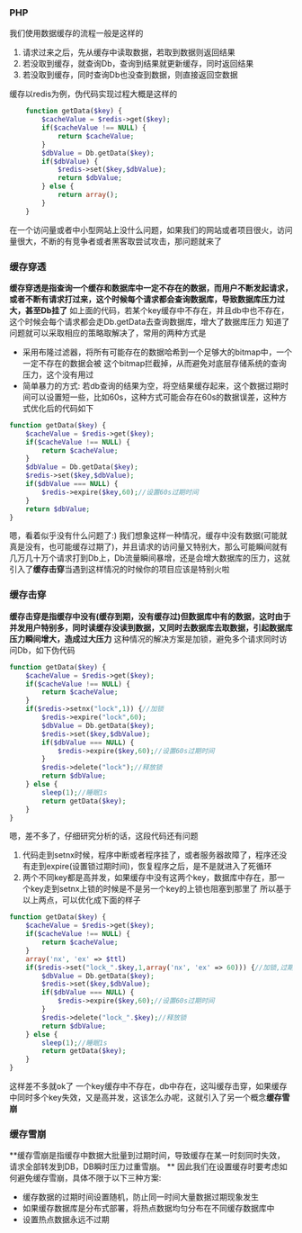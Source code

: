 ### PHP
我们使用数据缓存的流程一般是这样的
1. 请求过来之后，先从缓存中读取数据，若取到数据则返回结果
2. 若没取到缓存，就查询Db，查询到结果就更新缓存，同时返回结果
3. 若没取到缓存，同时查询Db也没查到数据，则直接返回空数据

缓存以redis为例，伪代码实现过程大概是这样的
```php
    function getData($key) {
        $cacheValue = $redis->get($key);
        if($cacheValue !== NULL) {
            return $cacheValue;
        }
        $dbValue = Db.getData($key);
        if($dbValue) {
            $redis->set($key,$dbValue);
            return $dbValue;
        } else {
            return array();
        }
    }
```
在一个访问量或者中小型网站上没什么问题，如果我们的网站或者项目很火，访问量很大，不断的有竞争者或者黑客取尝试攻击，那问题就来了

### 缓存穿透
**缓存穿透是指查询一个缓存和数据库中一定不存在的数据，而用户不断发起请求，或者不断有请求打过来，这个时候每个请求都会查询数据库，导致数据库压力过大，甚至Db挂了**
如上面的代码，若某个key缓存中不存在，并且db中也不存在，这个时候会每个请求都会走Db.getData去查询数据库，增大了数据库压力
知道了问题就可以采取相应的策略取解决了，常用的两种方式是
- 采用布隆过滤器，将所有可能存在的数据哈希到一个足够大的bitmap中，一个一定不存在的数据会被 这个bitmap拦截掉，从而避免对底层存储系统的查询压力，这个没有用过
- 简单暴力的方式: 若db查询的结果为空，将空结果缓存起来，这个数据过期时间可以设置短一些，比如60s，这种方式可能会存在60s的数据误差，这种方式优化后的代码如下
```php
function getData($key) {
    $cacheValue = $redis->get($key);
    if($cacheValue !== NULL) {
        return $cacheValue;
    }
    $dbValue = Db.getData($key);
    $redis->set($key,$dbValue);
    if($dbValue === NULL) {
        $redis->expire($key,60);//设置60s过期时间
    }
    return $dbValue;
}
```
嗯，看着似乎没有什么问题了:)
我们想象这样一种情况，缓存中没有数据(可能就真是没有，也可能缓存过期了)，并且请求的访问量又特别大，那么可能瞬间就有几万几十万个请求打到Db上，Db流量瞬间暴增，还是会增大数据库的压力，这就引入了**缓存击穿**当遇到这样情况的时候你的项目应该是特别火啦
### 缓存击穿
**缓存击穿是指缓存中没有(缓存到期，没有缓存过)但数据库中有的数据，这时由于并发用户特别多，同时读缓存没读到数据，又同时去数据库去取数据，引起数据库压力瞬间增大，造成过大压力**
这种情况的解决方案是加锁，避免多个请求同时访问Db，如下伪代码
```php
function getData($key) {
    $cacheValue = $redis->get($key);
    if($cacheValue !== NULL) {
        return $cacheValue;
    }
    if($redis->setnx("lock",1)) {//加锁
        $redis->expire("lock",60);
        $dbValue = Db.getData($key);
        $redis->set($key,$dbValue);
        if($dbValue === NULL) {
            $redis->expire($key,60);//设置60s过期时间
        }
        $redis->delete("lock");//释放锁
        return $dbValue;
    } else {
        sleep(1);//睡眠1s
        return getData($key);
    } 
}
```
嗯，差不多了，仔细研究分析的话，这段代码还有问题
1. 代码走到setnx时候，程序中断或者程序挂了，或者服务器故障了，程序还没有走到expire(设置锁过期时间)，恢复程序之后，是不是就进入了死循环
2. 两个不同key都是高并发，如果缓存中没有这两个key，数据库中存在，那一个key走到setnx上锁的时候是不是另一个key的上锁也阻塞到那里了
所以基于以上两点，可以优化成下面的样子
```php
function getData($key) {
    $cacheValue = $redis->get($key);
    if($cacheValue !== NULL) {
        return $cacheValue;
    }
    array('nx', 'ex' => $ttl)
    if($redis->set("lock_".$key,1,array('nx', 'ex' => 60))) {//加锁,过期时间60s
        $dbValue = Db.getData($key);
        $redis->set($key,$dbValue);
        if($dbValue === NULL) {
            $redis->expire($key,60);//设置60s过期时间
        }
        $redis->delete("lock_".$key);//释放锁
        return $dbValue;
    } else {
        sleep(1);//睡眠1s
        return getData($key);
    } 
}
```
这样差不多就ok了
一个key缓存中不存在，db中存在，这叫缓存击穿，如果缓存中同时多个key失效，又是高并发，这该怎么办呢，这就引入了另一个概念**缓存雪崩**
### 缓存雪崩
**缓存雪崩是指缓存中数据大批量到过期时间，导致缓存在某一时刻同时失效，请求全部转发到DB，DB瞬时压力过重雪崩。 **
因此我们在设置缓存时要考虑如何避免缓存雪崩，具体不限于以下三种方案:
- 缓存数据的过期时间设置随机，防止同一时间大量数据过期现象发生
- 如果缓存数据库是分布式部署，将热点数据均匀分布在不同缓存数据库中
- 设置热点数据永远不过期